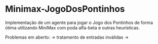 # Minimax-JogoDosPontinhos
Implementação de um agente para jogar o Jogo dos Pontinhos de forma ótima utilizando MiniMax com poda alfa-beta e outras heurísticas.






Problemas em aberto:
-> tratamento de entradas inválidas
->
